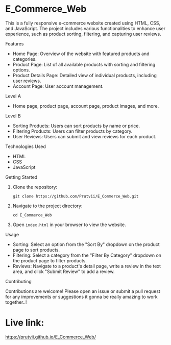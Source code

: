 # E_Commerce_Web


This is a fully responsive e-commerce website created using HTML, CSS, and JavaScript. The project includes various functionalities to enhance user experience, such as product sorting, filtering, and capturing user reviews.

 Features

- Home Page: Overview of the website with featured products and categories.
- Product Page: List of all available products with sorting and filtering options.
- Product Details Page: Detailed view of individual products, including user reviews.
- Account Page: User account management.

Level A

- Home page, product page, account page, product images, and more.

Level B

- Sorting Products: Users can sort products by name or price.
- Filtering Products: Users can filter products by category.
- User Reviews: Users can submit and view reviews for each product.

Technologies Used
- HTML
- CSS
- JavaScript

Getting Started

1. Clone the repository:
   ```
   git clone https://github.com/Prutvii/E_Commerce_Web.git
   ```
3. Navigate to the project directory:
   ```
   cd E_Commerce_Web
   ```
4. Open `index.html` in your browser to view the website.

Usage

- Sorting: Select an option from the "Sort By" dropdown on the product page to sort products.
- Filtering: Select a category from the "Filter By Category" dropdown on the product page to filter products.
- Reviews: Navigate to a product's detail page, write a review in the text area, and click "Submit Review" to add a review.

Contributing

Contributions are welcome! Please open an issue or submit a pull request for any improvements or suggestions it gonna be really amazing to work together..!

# Live link:
https://prutvii.github.io/E_Commerce_Web/
